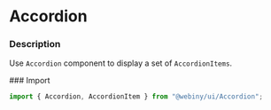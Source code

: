 # Accordion

### Description
Use `Accordion` component to display a set of `AccordionItems`.

### Import
```js
import { Accordion, AccordionItem } from "@webiny/ui/Accordion";
```